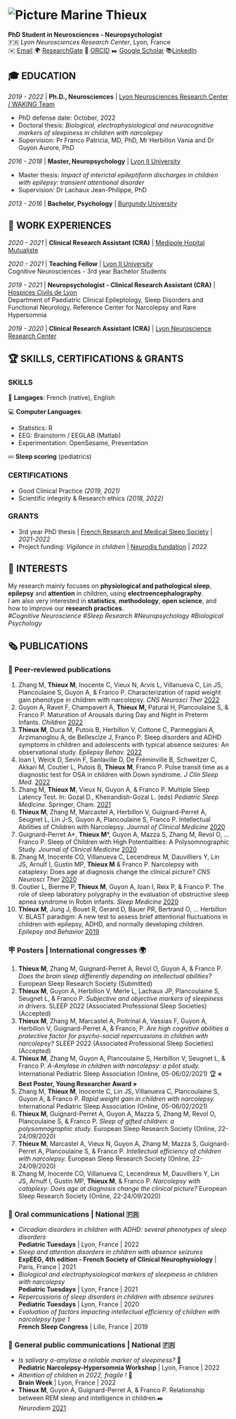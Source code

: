 
# ![Picture](https://user-images.githubusercontent.com/78622199/168043654-cce9e277-cf33-437d-9438-b04e8a8b1736.jpg) Marine Thieux 
**PhD Student in Neurosciences - Neuropsychologist**   
🇫🇷 _Lyon Neurosciences Research Center_, Lyon, France   
✉️ [Email](mailto:marine.thieux@chu-lyon.fr)   🌍 [ResearchGate](https://www.researchgate.net/profile/Marine-Thieux?ev=hdr_xprf&_sg=oUGMqPkHXiTZ7uccPAa7bmgQQe6HQNjFWnJqlfMrAMW1O5GK4lazSc5DA6hDtamllZ4z-tKcs46usmSDAY9wLO75) 📍 [ORCID](https://orcid.org/0000-0001-9763-2802)  ✒️ [Google Scholar](https://scholar.google.com/citations?hl=fr&user=x-7oMl4AAAAJ)  📚[LinkedIn](https://www.linkedin.com/in/marine-thieux-b7b313115/)     

## 🎓 EDUCATION
_2019 - 2022_ \| **Ph.D., Neurosciences** \| [Lyon Neurosciences Research Center / WAKING Team](https://www.crnl.fr/en/equipe/waking?language=en)
- PhD defense date: October, 2022
- Doctoral thesis: _Biological, electrophysiological and neurocognitive markers of sleepiness in children with narcolepsy_
- Supervision: Pr Franco Patricia, MD, PhD, Mr Herbillon Vania and Dr Guyon Aurore, PhD

_2016 - 2018_ \| **Master, Neuropsychology** \| [Lyon II University](https://welcome.univ-lyon2.fr)
- Master thesis: _Impact of interictal epileptiform discharges in children with epilepsy: transient attentional disorder_
- Supervision: Dr Lachaux Jean-Philippe, PhD 

_2013 - 2016_ \| **Bachelor, Psychology** \| [Burgundy University](https://en.u-bourgogne.fr)

## 💼 WORK EXPERIENCES   
_2020 - 2021_ \| **Clinical Research Assistant (CRA)** \| [Medipole Hopital Mutualiste](https://www.medipolelyonvilleurbanne.fr)   
    
_2020 - 2021_ \| **Teaching Fellow** \| [Lyon II University](https://welcome.univ-lyon2.fr)      
Cognitive Neurosciences - 3rd year Bachelor Students    

_2019 - 2021_ \| **Neuropsychologist - Clinical Research Assistant (CRA)** \| [Hospices Civils de Lyon](https://www.chu-lyon.fr/service-epileptologie-clinique-troubles-sommeil-neurologie-fonctionnelle-enfant)      
Department of Paediatric Clinical Epileptology, Sleep Disorders and Functional Neurology, Reference Center for Narcolepsy and Rare Hypersomnia   

_2019 - 2020_ \| **Clinical Research Assistant (CRA)** \| [Lyon Neuroscience Research Center](https://www.crnl.fr/en/equipe/waking?language=en)   

## 🏆 SKILLS, CERTIFICATIONS & GRANTS
### SKILLS
💬 **Langages**: French (native), English     
   
💻 **Computer Languages**: 
- Statistics: R
- EEG: Brainstorm / EEGLAB (Matlab) 
- Experimentation: OpenSesame, Presentation    
    
💤 **Sleep scoring** (pediatrics)   

### CERTIFICATIONS
- Good Clinical Practice _(2019, 2021)_ 
- Scientific integrity & Research ethics _(2018, 2022)_

### GRANTS
- 3rd year PhD thesis \| [French Research and Medical Sleep Society](https://www.sfrms-sommeil.org) \| _2021-2022_
- Project funding: _Vigilance in children_ \| [Neurodis fundation](https://www.fondation-neurodis.org) \| _2022_

## 🔬 INTERESTS
My research mainly focuses on **physiological and pathological sleep**, **epilepsy** and **attention** in children, using **electroencephalography**.   
I am also very interested in **statistics**, **methodology**, **open science**, and how to improve our **research practices**.    
_#Cognitive Neuroscience #Sleep Research #Neuropsychology #Biological Psychology_

## 🗞️ PUBLICATIONS
### 📄 Peer-reviewed publications
1. Zhang M, **Thieux M**, Inocente C, Vieux N, Arvis L, Villanueva C, Lin JS, Plancoulaine S, Guyon A, & Franco P. Characterization of rapid weight gain phenotype in children with narcolepsy. _CNS Neurosci Ther_ [2022](https://onlinelibrary.wiley.com/doi/10.1111/cns.13811)
2.	Guyon A, Ravet F, Champavert A, **Thieux M,** Patural H, Plancoulaine S, & Franco P. Maturation of Arousals during Day and Night in Preterm Infants. _Children_ [2022](https://www.mdpi.com/2227-9067/9/2/223)
3.	**Thieux M**, Duca M, Putois B, Herbillon V, Cottone C, Parmeggiani A, Arzimanoglou A, de Bellescize J, Franco P. Sleep disorders and ADHD symptoms in children and adolescents with typical absence seizures: An observational study. _Epilepsy Behav._ [2022](https://www.sciencedirect.com/science/article/pii/S1525505021007745?casa_token=rWnbgZfV0M0AAAAA:8lFamsBp-zr6y7yuI3za96n8RBQbiCZ-W_zD_85XP-GCn0ELEc5LA2kb_fE-TyjI2rtQ9PDgYHNv) 
4.	Ioan I, Weick D, Sevin F, Sanlaville D, De Fréminville B, Schweitzer C, Akkari M, Coutier L, Putois B, **Thieux M**, Franco P. Pulse transit time as a diagnostic test for OSA in children with Down syndrome. _J Clin Sleep Med._ [2022](https://jcsm.aasm.org/doi/abs/10.5664/jcsm.9510) 
5.	Zhang M, **Thieux M**, Vieux N, Guyon A, & Franco P. Multiple Sleep Latency Test. In: Gozal D., Kheirandish-Gozal L. (eds) _Pediatric Sleep Medicine_. Springer, Cham. [2021](https://link.springer.com/chapter/10.1007/978-3-030-65574-7_19) 
6.	**Thieux M**, Zhang M, Marcastel A, Herbillon V, Guignard-Perret A, Seugnet L, Lin J-S, Guyon A, Plancoulaine S, Franco P. Intellectual Abilities of Children with Narcolepsy. _Journal of Clinical Medicine_ [2020](https://www.mdpi.com/2077-0383/9/12/4075) 
7.	Guignard-Perret A*, **Thieux M***, Guyon A, Mazza S, Zhang M, Revol O, … Franco P. Sleep of Children with High Potentialities: A Polysomnographic Study. _Journal of Clinical Medicine_ [2020](https://www.mdpi.com/2077-0383/9/10/3182) 
8.	Zhang M, Inocente CO, Villanueva C, Lecendreux M, Dauvilliers Y, Lin JS, Arnulf I, Gustin MP, **Thieux M** & Franco P. Narcolepsy with cataplexy: Does age at diagnosis change the clinical picture? _CNS Neurosci Ther_ [2020](https://onlinelibrary.wiley.com/doi/full/10.1111/cns.13438) 
9.	Coutier L, Bierme P, **Thieux M**, Guyon A, Ioan I, Reix P, & Franco P. The role of sleep laboratory polygraphy in the evaluation of obstructive sleep apnea syndrome in Robin infants. _Sleep Medicine_ [2020](https://www.sciencedirect.com/science/article/pii/S138994572030112X) 
10.	**Thieux M**, Jung J, Bouet R, Gerard D, Bauer PR, Bertrand O, … Herbillon V. BLAST paradigm: A new test to assess brief attentional fluctuations in children with epilepsy, ADHD, and normally developing children. _Epilepsy and Behavior_ [2019](https://www.sciencedirect.com/science/article/pii/S1525505019305955) 

### 🪧 Posters | International congresses 🌍
1. **Thieux M**, Zhang M, Guignard-Perret A, Revol O, Guyon A, & Franco P. _Does the brain sleep differently depending on intellectual abilities?_ European Sleep Research Society (Submitted)
2. **Thieux M**, Guyon A, Herbillon V, Merle L, Lachaux JP, Plancoulaine S, Seugnet L, & Franco P. _Subjective and objective markers of sleepiness in drivers._ SLEEP 2022 (Associated Professional Sleep Societies) (Accepted)
3. **Thieux M**, Zhang M, Marcastel A, Poitrinal A, Vassias F, Guyon A, Herbillon V, Guignard-Perret A, & Franco, P. _Are high cognitive abilities a protective factor for psycho-social repercussions in children with narcolepsy?_ SLEEP 2022 (Associated Professional Sleep Societies) (Accepted)
4. **Thieux M**, Zhang M, Guyon A, Plancoulaine S, Herbillon V, Seugnet L, & Franco P.  _A-Amylase in children with narcolepsy: a pilot study._ International Pediatric Sleep Association (Online, 05-06/02/2021) 🏆 **« Best Poster, Young Researcher Award »** 
5. Zhang M, **Thieux M**, Inocente C, Lin JS, Villanueva C, Plancoulaine S, Guyon A, & Franco P. _Rapid weight gain in children with narcolepsy._ International Pediatric Sleep Association (Online, 05-06/02/2021)
6. **Thieux M**, Guignard-Perret A, Guyon A, Mazza S, Zhang M, Revol O, Plancoulaine S, & Franco P. _Sleep of gifted children: a polysomnographic study._ European Sleep Research Society (Online, 22-24/09/2020)
7. **Thieux M**, Marcastel A, Vieux N, Guyon A, Zhang M, Mazza S, Guignard-Perret A, Plancoulaine S, & Franco P. _Intellectual efficiency of children with narcolepsy._ European Sleep Research Society (Online, 22-24/09/2020)
8. Zhang M, Inocente CO, Villanueva C, Lecendreux M, Dauvilliers Y, Lin JS, Arnulf I, Gustin MP, **Thieux M**, & Franco P. _Narcolepsy with cataplexy: Does age at diagnosis change the clinical picture?_ European Sleep Research Society (Online, 22-24/09/2020)

### 🎤  Oral communications | National 🇫🇷
- _Circadian disorders in children with ADHD: several phenotypes of sleep disorders_   
  **Pediatric Tuesdays** \| Lyon, France \| 2022     
- _Sleep and attention disorders in children with absence seizures_   
  **ExpEEG, 4th edition - French Society of Clinical Neurophysiology** \| Paris, France \| 2021    
- _Biological and electrophysiological markers of sleepiness in children with narcolepsy_  
  **Pediatric Tuesdays** \| Lyon, France \| 2021   
- _Repercussions of sleep disorders in children with absence seizures_     
  **Pediatric Tuesdays** \| Lyon, France \| 2020   
- _Evaluation of factors impacting intellectual efficiency of children with narcolepsy type 1_     
  **French Sleep Congress** \| Lille, France \| 2019   

### 📣  General public communications | National 🇫🇷
- _Is salivary a-amylase a reliable marker of sleepiness?_ 🎤   
 **Pediatric Narcolepsy-Hypersomnia Workshop** \| Lyon, France \| 2022
- _Attention of children in 2022, fragile !_ 🎤  
 **Brain Week** \| Lyon, France \| 2022
- **Thieux M**, Guyon A, Guignard-Perret A, & Franco P. Relationship between REM sleep and intelligence in children.✒️     
 _Neurodiem_ [2021](https://www.neurodiem.fr/news/quels-liens-entre-sommeil-paradoxal-et-intelligence-chez-lenfant-1NTuwSzvjVvFzgQRuWJES7)




